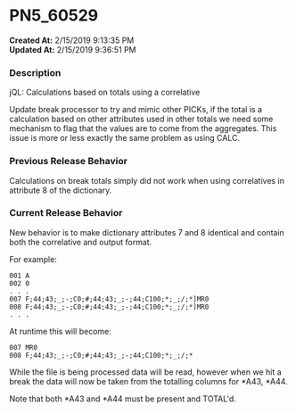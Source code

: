 # PN5_60529

**Created At:** 2/15/2019 9:13:35 PM  
**Updated At:** 2/15/2019 9:36:51 PM  


### Description

jQL: Calculations based on totals using a correlative

Update break processor to try and mimic other PICKs, if the total is a calculation based on other attributes used in other totals we need some mechanism to flag that the values are to come from the aggregates. This issue is more or less exactly the same problem as using CALC.



### Previous Release Behavior

Calculations on break totals simply did not work when using correlatives in attribute 8 of the dictionary.



### Current Release Behavior

New behavior is to make dictionary attributes 7 and 8 identical and contain both the correlative and output format.

For example:



```
001 A
002 0
. . .
007 F;44;43;_;-;C0;#;44;43;_;-;44;C100;*;_;/;*]MR0
008 F;44;43;_;-;C0;#;44;43;_;-;44;C100;*;_;/;*]MR0
. . .
```

At runtime this will become:



```
007 MR0
008 F;44;43;_;-;C0;#;44;43;_;-;44;C100;*;_;/;*
```

While the file is being processed data will be read, however when we hit a break the data will now be taken from the totalling columns for \*A43, \*A44.

Note that both \*A43 and \*A44 must be present and TOTAL'd.

